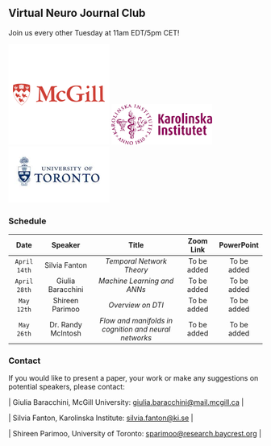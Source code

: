 ## Virtual Neuro Journal Club
Join us every other Tuesday at 11am EDT/5pm CET!

<img src="https://github.com/giuliabaracc/Virtual-Neuroimaging-Journal-Club/blob/master/McGill.png" width="200"> <img src="https://github.com/giuliabaracc/Virtual-Neuroimaging-Journal-Club/blob/master/KI.png" width="200"> <img src="https://github.com/giuliabaracc/Virtual-Neuroimaging-Journal-Club/blob/master/UofT.png" width="200">

### Schedule

| Date | Speaker | Title | Zoom Link | PowerPoint |
| :------: | :------: | :------: | :------: | :------: |
| `April 14th` | Silvia Fanton | *Temporal Network Theory* | To be added | To be added |
| `April 28th` | Giulia Baracchini | *Machine Learning and ANNs* | To be added | To be added |
| `May 12th` | Shireen Parimoo | *Overview on DTI* | To be added | To be added |
| `May 26th` | Dr. Randy McIntosh | *Flow and manifolds in cognition and neural networks* | To be added | To be added |



### Contact
If you would like to present a paper, your work or make any suggestions on potential speakers, please contact:

| Giulia Baracchini, McGill University:   giulia.baracchini@mail.mcgill.ca |

| Silvia Fanton, Karolinska Institute:         silvia.fanton@ki.se         |

| Shireen Parimoo, University of Toronto:  sparimoo@research.baycrest.org  |
